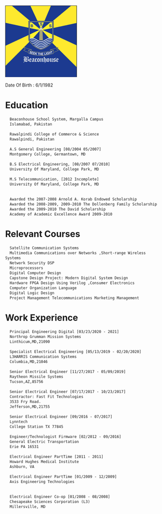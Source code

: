 ![BeaconHouse](https://github.com/zakinder/Resume/blob/main/BeaconHouseSchoolSystem.PNG "BeaconHouse")

Date Of Birth : 6/1/1982

# Education

      Beaconhouse School System, Margalla Campus 
      Islamabad, Pakistan
      
      Rawalpindi College of Commerce & Science
      Rawalpindi, Pakistan
      
      A.S General Engineering [08/2004 05/2007]
      Montgomery College, Germantown, MD
      
      B.S Electrical Engineering, [08/2007 07/2010]
      University Of Maryland, College Park, MD
      
      M.S Telecommunication, [2012 Incomplete]
      University Of Maryland, College Park, MD


      Awarded the 2007-2008 Arnold A. Korab Endowed Scholarship
      Awarded the 2008-2009, 2009-2010 The Dollenberg Family Scholarship
      Awarded the 2009-2010 The David Scholarship
      Academy of Academic Excellence Award 2009-2010

# Relevant Courses

      Satellite Communication Systems
      Multimedia Communications over Networks ,Short-range Wireless Systems
      Network Security DSP
      Microprocessors
      Digital Computer Design
      Capstone Design Project: Modern Digital System Design
      Hardware FPGA Design Using Verilog ,Consumer Electronics
      Computer Organization Language
      Digital Logic Design
      Project Management Telecommunications Marketing Management


# Work Experience


      Principal Engineering Digital [03/23/2020 - 2021]
      Northrop Grumman Mission Systems
      Linthicum,MD,21090

      Specialist Electrical Engineering [05/13/2019 - 02/20/2020]
      L3HARRIS Communication Systems
      Columbia,MD,21046
      
      Senior Electrical Engineer [11/27/2017 - 05/09/2019]
      Raytheon Missile Systems
      Tucson,AZ,85756
      
      Senior Electrical Engineer [07/17/2017 - 10/23/2017]
      Contractor: Fast Fit Technologies
      3533 Fry Road.
      Jefferson,MD,21755
      
      Senior Electrical Engineer [09/2016 - 07/2017]
      Lynntech
      College Station TX 77845
      
      Engineer/Technologist Firmware [02/2012 - 09/2016]
      General Electric Transportation
      Erie PA 16531
      
      Electrical Engineer PartTime [2011 - 2011]
      Howard Hughes Medical Institute
      Ashburn, VA
      
      Electrical Engineer PartTime [01/2009 - 12/2009]
      Axis Engineering Technologies

      
      Electrical Engineer Co-op [01/2008 - 08/2008]
      Chesapeake Sciences Corporation (L3)
      Millersville, MD

      

